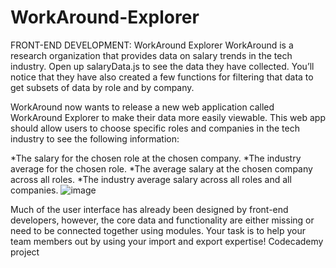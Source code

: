 # WorkAround-Explorer

FRONT-END DEVELOPMENT:
WorkAround Explorer
WorkAround is a research organization that provides data on salary trends in the tech industry. Open up salaryData.js to see the data they have collected. You’ll notice that they have also created a few functions for filtering that data to get subsets of data by role and by company.

WorkAround now wants to release a new web application called WorkAround Explorer to make their data more easily viewable. This web app should allow users to choose specific roles and companies in the tech industry to see the following information:

*The salary for the chosen role at the chosen company.
*The industry average for the chosen role.
*The average salary at the chosen company across all roles.
*The industry average salary across all roles and all companies.
![image](https://github.com/MischievousGiraffe/WorkAround-Explorer/assets/131219174/7e881e1b-abb1-49a1-9d46-b0a1da1ed77b)


Much of the user interface has already been designed by front-end developers, however, the core data and functionality are either missing or need to be connected together using modules. Your task is to help your team members out by using your import and export expertise! Codecademy project
